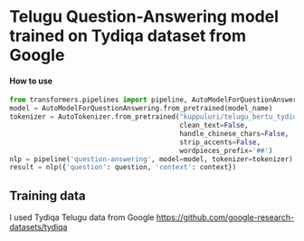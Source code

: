 # Telugu Question-Answering model trained on Tydiqa dataset from Google

#### How to use

```python
from transformers.pipelines import pipeline, AutoModelForQuestionAnswering, AutoTokenizer
model = AutoModelForQuestionAnswering.from_pretrained(model_name)
tokenizer = AutoTokenizer.from_pretrained("kuppuluri/telugu_bertu_tydiqa",
                                          clean_text=False,
                                          handle_chinese_chars=False,
                                          strip_accents=False,
                                          wordpieces_prefix='##')
nlp = pipeline('question-answering', model=model, tokenizer=tokenizer)
result = nlp({'question': question, 'context': context})
```

## Training data
I used Tydiqa Telugu data from Google https://github.com/google-research-datasets/tydiqa
